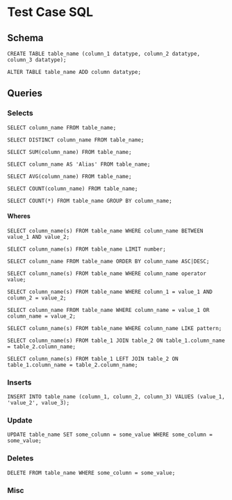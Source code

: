 # Test Case SQL

## Schema

    CREATE TABLE table_name (column_1 datatype, column_2 datatype, column_3 datatype);

    ALTER TABLE table_name ADD column datatype;

## Queries

### Selects

    SELECT column_name FROM table_name;
    
    SELECT DISTINCT column_name FROM table_name;
    
    SELECT SUM(column_name) FROM table_name;

    SELECT column_name AS 'Alias' FROM table_name;

    SELECT AVG(column_name) FROM table_name;
    
    SELECT COUNT(column_name) FROM table_name;
    
    SELECT COUNT(*) FROM table_name GROUP BY column_name;
    
#### Wheres
    
    SELECT column_name(s) FROM table_name WHERE column_name BETWEEN value_1 AND value_2;
    
    SELECT column_name(s) FROM table_name LIMIT number;
    
    SELECT column_name FROM table_name ORDER BY column_name ASC|DESC;

    SELECT column_name(s) FROM table_name WHERE column_name operator value;
        
    SELECT column_name(s) FROM table_name WHERE column_1 = value_1 AND column_2 = value_2;
    
    SELECT column_name FROM table_name WHERE column_name = value_1 OR column_name = value_2;
    
    SELECT column_name(s) FROM table_name WHERE column_name LIKE pattern;

    SELECT column_name(s) FROM table_1 JOIN table_2 ON table_1.column_name = table_2.column_name;
    
    SELECT column_name(s) FROM table_1 LEFT JOIN table_2 ON table_1.column_name = table_2.column_name;

### Inserts

    INSERT INTO table_name (column_1, column_2, column_3) VALUES (value_1, 'value_2', value_3);

### Update
    
    UPDATE table_name SET some_column = some_value WHERE some_column = some_value;
    
### Deletes
    
    DELETE FROM table_name WHERE some_column = some_value;

### Misc
